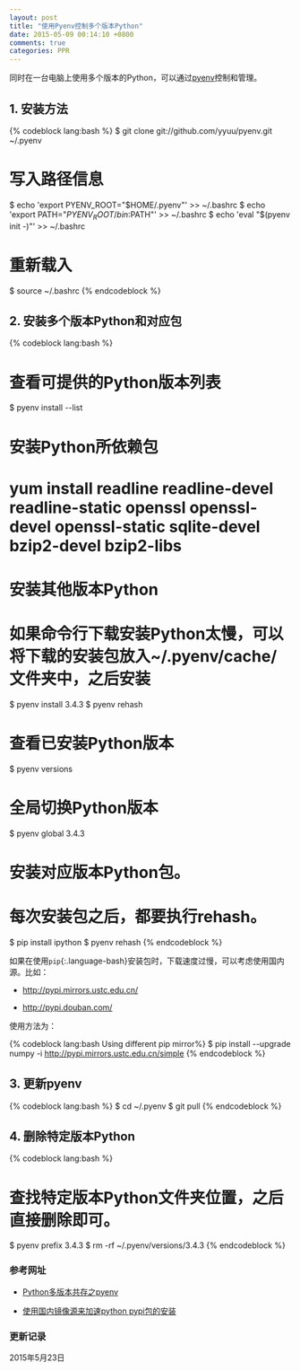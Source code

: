 ```yaml
---
layout: post
title: "使用Pyenv控制多个版本Python"
date: 2015-05-09 00:14:10 +0800
comments: true
categories: PPR 
---
```



同时在一台电脑上使用多个版本的Python，可以通过[pyenv](https://github.com/yyuu/pyenv)控制和管理。

## 1. 安装方法 ##

{% codeblock lang:bash %}
$ git clone git://github.com/yyuu/pyenv.git ~/.pyenv

# 写入路径信息
$ echo 'export PYENV_ROOT="$HOME/.pyenv"' >> ~/.bashrc
$ echo 'export PATH="$PYENV_ROOT/bin:$PATH"' >> ~/.bashrc
$ echo 'eval "$(pyenv init -)"' >> ~/.bashrc

# 重新载入
$ source ~/.bashrc
{% endcodeblock %}

<!--more-->

## 2. 安装多个版本Python和对应包 ##

{% codeblock lang:bash %}
# 查看可提供的Python版本列表
$ pyenv install --list

# 安装Python所依赖包
# yum install readline readline-devel readline-static openssl openssl-devel openssl-static sqlite-devel bzip2-devel bzip2-libs

# 安装其他版本Python
# 如果命令行下载安装Python太慢，可以将下载的安装包放入~/.pyenv/cache/文件夹中，之后安装
$ pyenv install 3.4.3
$ pyenv rehash

# 查看已安装Python版本
$ pyenv versions

# 全局切换Python版本
$ pyenv global 3.4.3

# 安装对应版本Python包。
# 每次安装包之后，都要执行rehash。
$ pip install ipython
$ pyenv rehash
{% endcodeblock %}

如果在使用`pip`{:.language-bash}安装包时，下载速度过慢，可以考虑使用国内源。比如：

* http://pypi.mirrors.ustc.edu.cn/

* http://pypi.douban.com/

使用方法为：

{% codeblock lang:bash Using different pip mirror%}
$ pip install --upgrade numpy -i http://pypi.mirrors.ustc.edu.cn/simple
{% endcodeblock %}

## 3. 更新pyenv ##

{% codeblock lang:bash %}
$ cd ~/.pyenv
$ git pull
{% endcodeblock %}


## 4. 删除特定版本Python ##

{% codeblock lang:bash %}
# 查找特定版本Python文件夹位置，之后直接删除即可。
$ pyenv prefix 3.4.3
$ rm -rf ~/.pyenv/versions/3.4.3
{% endcodeblock %}




### <a id="Ref">参考网址</a> ###

* [Python多版本共存之pyenv](http://seisman.info/python-pyenv.html)

* [使用国内镜像源来加速python pypi包的安装](http://www.leadnt.com/2013/08/%E4%BD%BF%E7%94%A8%E5%9B%BD%E5%86%85%E9%95%9C%E5%83%8F%E6%BA%90%E6%9D%A5%E5%8A%A0%E9%80%9Fpython-pypi%E5%8C%85%E7%9A%84%E5%AE%89%E8%A3%85/) 


### 更新记录 ###

2015年5月23日
